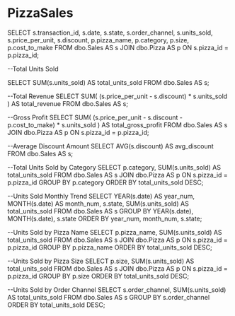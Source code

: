 # PizzaSales

SELECT
    s.transaction_id,
    s.date,
    s.state,
    s.order_channel,
    s.units_sold,
    s.price_per_unit,
    s.discount,
    p.pizza_name,
    p.category,
    p.size,
    p.cost_to_make
FROM dbo.Sales AS s
JOIN dbo.Pizza AS p
    ON s.pizza_id = p.pizza_id;


--Total Units Sold

SELECT
    SUM(s.units_sold) AS total_units_sold
FROM dbo.Sales AS s;

--Total Revenue
SELECT
    SUM( (s.price_per_unit - s.discount) * s.units_sold ) AS total_revenue
FROM dbo.Sales AS s;

--Gross Profit
SELECT
    SUM( (s.price_per_unit - s.discount - p.cost_to_make) * s.units_sold ) AS total_gross_profit
FROM dbo.Sales AS s
JOIN dbo.Pizza AS p
    ON s.pizza_id = p.pizza_id;


--Average Discount Amount
SELECT
    AVG(s.discount) AS avg_discount
FROM dbo.Sales AS s;

--Total Units Sold by Category
SELECT
    p.category,
    SUM(s.units_sold) AS total_units_sold
FROM dbo.Sales AS s
JOIN dbo.Pizza AS p
    ON s.pizza_id = p.pizza_id
GROUP BY p.category
ORDER BY total_units_sold DESC;

--Units Sold Monthly Trend
SELECT
    YEAR(s.date) AS year_num,
    MONTH(s.date) AS month_num,
    s.state,
    SUM(s.units_sold) AS total_units_sold
FROM dbo.Sales AS s
GROUP BY
    YEAR(s.date),
    MONTH(s.date),
    s.state
ORDER BY
    year_num,
    month_num,
    s.state;

--Units Sold by Pizza Name
SELECT
    p.pizza_name,
    SUM(s.units_sold) AS total_units_sold
FROM dbo.Sales AS s
JOIN dbo.Pizza AS p
    ON s.pizza_id = p.pizza_id
GROUP BY p.pizza_name
ORDER BY total_units_sold DESC;

--Units Sold by Pizza Size
SELECT
    p.size,
    SUM(s.units_sold) AS total_units_sold
FROM dbo.Sales AS s
JOIN dbo.Pizza AS p
    ON s.pizza_id = p.pizza_id
GROUP BY p.size
ORDER BY total_units_sold DESC;

--Units Sold by Order Channel
SELECT
    s.order_channel,
    SUM(s.units_sold) AS total_units_sold
FROM dbo.Sales AS s
GROUP BY s.order_channel
ORDER BY total_units_sold DESC;
